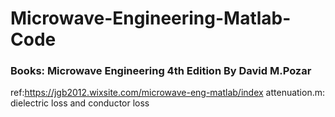# Microwave-Engineering-Matlab-Code
### Books: Microwave Engineering 4th Edition By David M.Pozar
ref:https://jgb2012.wixsite.com/microwave-eng-matlab/index
attenuation.m: dielectric loss and conductor loss
